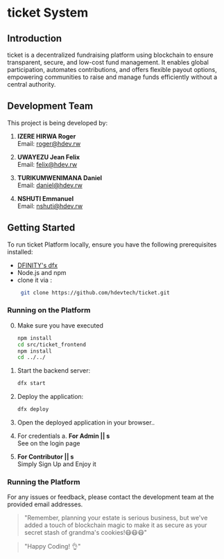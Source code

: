 # ticket System

## Introduction

ticket is a decentralized fundraising platform using blockchain to ensure transparent, secure, and low-cost fund management. It enables global participation, automates contributions, and offers flexible payout options, empowering communities to raise and manage funds efficiently without a central authority. 


## Development Team

This project is being developed by:

1. **IZERE HIRWA Roger**  
   Email: roger@hdev.rw

2. **UWAYEZU Jean Felix**  
   Email: felix@hdev.rw

3. **TURIKUMWENIMANA Daniel**  
   Email: daniel@hdev.rw

4. **NSHUTI Emmanuel**  
   Email: nshuti@hdev.rw

## Getting Started

To run ticket Platform locally, ensure you have the following prerequisites installed:

- [DFINITY's dfx](https://sdk.dfinity.org/docs/quickstart/local-quickstart.html)
- Node.js and npm
- clone it via :
   ```bash
    git clone https://github.com/hdevtech/ticket.git

### Running on the Platform
0. Make sure you have executed 
   ```bash
   npm install
   cd src/ticket_frontend
   npm install
   cd ../../


1. Start the backend server:
   ```bash
   dfx start
2. Deploy the application:
   ```bash
   dfx deploy
3. Open the deployed application in your browser..
4. For credentials
a. **For Admin || s**  
   See on the login page

2. **For Contributor || s**  
    Simply Sign Up and Enjoy it
### Running the Platform

For any issues or feedback, please contact the development team at the provided email addresses.

> "Remember, planning your estate is serious business, but we've added a touch of blockchain magic to make it as secure as your secret stash of grandma's cookies!😷😷😷"

> "Happy Coding! 👌"

